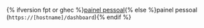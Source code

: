 {% ifversion fpt or ghec %}[painel pessoal](https://github.com/dashboard){% else %}painel pessoal (`https://[hostname]/dashboard`){% endif %}
